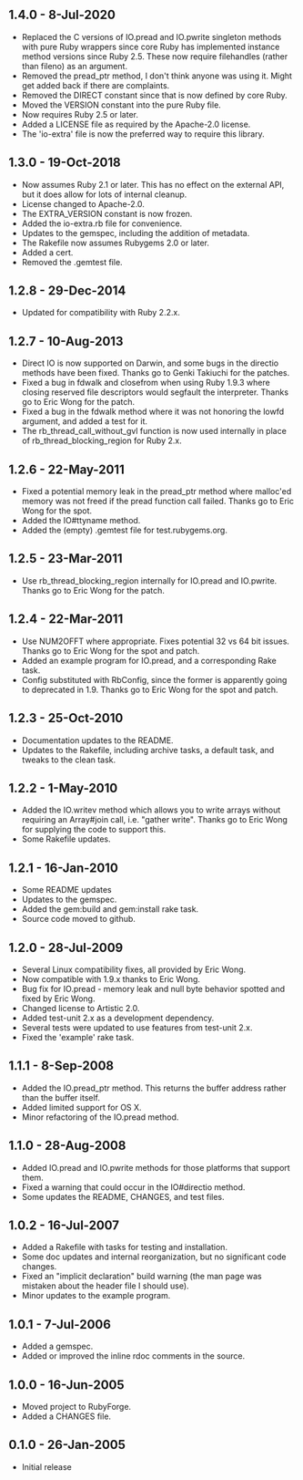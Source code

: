 ## 1.4.0 - 8-Jul-2020
* Replaced the C versions of IO.pread and IO.pwrite singleton methods with
  pure Ruby wrappers since core Ruby has implemented instance method versions
  since Ruby 2.5. These now require filehandles (rather than fileno) as an
  argument.
* Removed the pread_ptr method, I don't think anyone was using it. Might get
  added back if there are complaints.
* Removed the DIRECT constant since that is now defined by core Ruby.
* Moved the VERSION constant into the pure Ruby file.
* Now requires Ruby 2.5 or later.
* Added a LICENSE file as required by the Apache-2.0 license.
* The 'io-extra' file is now the preferred way to require this library.

## 1.3.0 - 19-Oct-2018
* Now assumes Ruby 2.1 or later. This has no effect on the external API, but
  it does allow for lots of internal cleanup.
* License changed to Apache-2.0.
* The EXTRA_VERSION constant is now frozen.
* Added the io-extra.rb file for convenience.
* Updates to the gemspec, including the addition of metadata.
* The Rakefile now assumes Rubygems 2.0 or later.
* Added a cert.
* Removed the .gemtest file.

## 1.2.8 - 29-Dec-2014
* Updated for compatibility with Ruby 2.2.x.

## 1.2.7 - 10-Aug-2013
* Direct IO is now supported on Darwin, and some bugs in the directio
  methods have been fixed. Thanks go to Genki Takiuchi for the patches.
* Fixed a bug in fdwalk and closefrom when using Ruby 1.9.3 where
  closing reserved file descriptors would segfault the interpreter.
  Thanks go to Eric Wong for the patch.
* Fixed a bug in the fdwalk method where it was not honoring the
  lowfd argument, and added a test for it.
* The rb_thread_call_without_gvl function is now used internally in
  place of rb_thread_blocking_region for Ruby 2.x.

## 1.2.6 - 22-May-2011
* Fixed a potential memory leak in the pread_ptr method where malloc'ed
  memory was not freed if the pread function call failed. Thanks go to
  Eric Wong for the spot.
* Added the IO#ttyname method.
* Added the (empty) .gemtest file for test.rubygems.org.

## 1.2.5 - 23-Mar-2011
* Use rb_thread_blocking_region internally for IO.pread and IO.pwrite. Thanks
  go to Eric Wong for the patch.

## 1.2.4 - 22-Mar-2011
* Use NUM2OFFT where appropriate. Fixes potential 32 vs 64 bit issues. Thanks
  go to Eric Wong for the spot and patch.
* Added an example program for IO.pread, and a corresponding Rake task.
* Config substituted with RbConfig, since the former is apparently going to
  deprecated in 1.9. Thanks go to Eric Wong for the spot and patch.

## 1.2.3 - 25-Oct-2010
* Documentation updates to the README.
* Updates to the Rakefile, including archive tasks, a default task, and
  tweaks to the clean task.

## 1.2.2 - 1-May-2010
* Added the IO.writev method which allows you to write arrays without
  requiring an Array#join call, i.e. "gather write". Thanks go to Eric
  Wong for supplying the code to support this.
* Some Rakefile updates.

## 1.2.1 - 16-Jan-2010
* Some README updates
* Updates to the gemspec.
* Added the gem:build and gem:install rake task.
* Source code moved to github.

## 1.2.0 - 28-Jul-2009
* Several Linux compatibility fixes, all provided by Eric Wong.
* Now compatible with 1.9.x thanks to Eric Wong.
* Bug fix for IO.pread - memory leak and null byte behavior spotted and
  fixed by Eric Wong.
* Changed license to Artistic 2.0.
* Added test-unit 2.x as a development dependency.
* Several tests were updated to use features from test-unit 2.x.
* Fixed the 'example' rake task.

## 1.1.1 - 8-Sep-2008
* Added the IO.pread_ptr method. This returns the buffer address
  rather than the buffer itself.
* Added limited support for OS X.
* Minor refactoring of the IO.pread method.

## 1.1.0 - 28-Aug-2008
* Added IO.pread and IO.pwrite methods for those platforms that
  support them.
* Fixed a warning that could occur in the IO#directio method.
* Some updates the README, CHANGES, and test files.

## 1.0.2 - 16-Jul-2007
* Added a Rakefile with tasks for testing and installation.
* Some doc updates and internal reorganization, but no significant code
  changes.
* Fixed an "implicit declaration" build warning (the man page was
  mistaken about the header file I should use).
* Minor updates to the example program.

## 1.0.1 - 7-Jul-2006
* Added a gemspec.
* Added or improved the inline rdoc comments in the source.

## 1.0.0 - 16-Jun-2005
* Moved project to RubyForge.
* Added a CHANGES file.

## 0.1.0 - 26-Jan-2005
* Initial release
